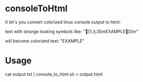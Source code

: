 # consoleToHtml

It let's you convert colorized linux console output to html:


text with strange looking symbols like: "[1;3;35mEXAMPLE[0m"

will become colorized text: "EXAMPLE"


# Usage

cat output.txt | console_to_html.sh > output.html
